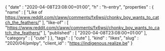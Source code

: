 {
  "date" : "2020-04-08T23:08:00+01:00",
  "h" : "h-entry",
  "properties" : {
    "name" : [ "Like of https://www.reddit.com/r/aww/comments/fx6wsi/chonky_boy_wants_to_catch_the_feathers/" ],
    "like-of" : [ "https://www.reddit.com/r/aww/comments/fx6wsi/chonky_boy_wants_to_catch_the_feathers/" ],
    "published" : [ "2020-04-08T23:08:00+01:00" ],
    "category" : [ "cute" ]
  },
  "tags" : [ "cute" ],
  "kind" : "likes",
  "slug" : "2020/04/pmlpy",
  "client_id" : "https://indigenous.realize.be"
}
